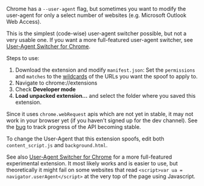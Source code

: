 Chrome has a `--user-agent` flag, but sometimes you want to modify the user-agent for only a select number of websites (e.g. Microsoft Outlook Web Access).

This is the simplest (code-wise) user-agent switcher possible, but not a very usable one. If you want a more full-featured user-agent switcher, see [User-Agent Switcher for Chrome](http://spoofer-extension.appspot.com/).

Steps to use:

1. Download the extension and modify `manifest.json`: Set the `permissions` and `matches` to the [wildcards](http://code.google.com/chrome/extensions/match_patterns.html) of the URLs you want the spoof to apply to.
2. Navigate to chrome://extensions
3. Check **Developer mode**
4. **Load unpacked extension...** and select the folder where you saved this extension.

Since it uses `chrome.webRequest` apis which are not yet in stable, it may not work in your browser yet (if you haven't signed up for the dev channel). See the [bug](http://code.google.com/p/chromium/issues/detail?id=60101) to track progress of the API becoming stable.

To change the User-Agent that this extension spoofs, edit both `content_script.js` and `background.html`.

See also [User-Agent Switcher for Chrome](http://spoofer-extension.appspot.com/) for a more full-featured experimental extension. It most likely works and is easier to use, but theoretically it might fail on some websites that read `<script>var ua = navigator.userAgent</script>` at the very top of the page using Javascript.
